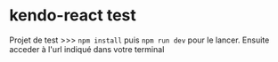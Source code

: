 # kendo-react test
Projet de test >>> `npm install` puis `npm run dev` pour le lancer. Ensuite acceder à l'url indiqué dans votre terminal
